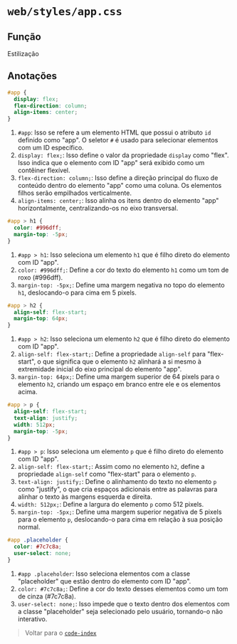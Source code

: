 # `web/styles/app.css`

## Função

Estilização

## Anotações

```css
#app {
  display: flex;
  flex-direction: column;
  align-items: center;
}
```

1. `#app`: Isso se refere a um elemento HTML que possui o atributo `id` definido como "app". O seletor `#` é usado para selecionar elementos com um ID específico.
2. `display: flex;`: Isso define o valor da propriedade `display` como "flex". Isso indica que o elemento com ID "app" será exibido como um contêiner flexível.
3. `flex-direction: column;`: Isso define a direção principal do fluxo de conteúdo dentro do elemento "app" como uma coluna. Os elementos filhos serão empilhados verticalmente.
4. `align-items: center;`: Isso alinha os itens dentro do elemento "app" horizontalmente, centralizando-os no eixo transversal.

```css
#app > h1 {
  color: #996dff;
  margin-top: -5px;
}
```

1. `#app > h1`: Isso seleciona um elemento `h1` que é filho direto do elemento com ID "app".
2. `color: #996dff;`: Define a cor do texto do elemento `h1` como um tom de roxo (#996dff).
3. `margin-top: -5px;`: Define uma margem negativa no topo do elemento `h1`, deslocando-o para cima em 5 pixels.

```css
#app > h2 {
  align-self: flex-start;
  margin-top: 64px;
}
```

1. `#app > h2`: Isso seleciona um elemento `h2` que é filho direto do elemento com ID "app".
2. `align-self: flex-start;`: Define a propriedade `align-self` para "flex-start", o que significa que o elemento `h2` alinhará a si mesmo à extremidade inicial do eixo principal do elemento "app".
3. `margin-top: 64px;`: Define uma margem superior de 64 pixels para o elemento `h2`, criando um espaço em branco entre ele e os elementos acima.

```css
#app > p {
  align-self: flex-start;
  text-align: justify;
  width: 512px;
  margin-top: -5px;
}
```

1. `#app > p`: Isso seleciona um elemento `p` que é filho direto do elemento com ID "app".
2. `align-self: flex-start;`: Assim como no elemento `h2`, define a propriedade `align-self` como "flex-start" para o elemento `p`.
3. `text-align: justify;`: Define o alinhamento do texto no elemento `p` como "justify", o que cria espaços adicionais entre as palavras para alinhar o texto às margens esquerda e direita.
4. `width: 512px;`: Define a largura do elemento `p` como 512 pixels.
5. `margin-top: -5px;`: Define uma margem superior negativa de 5 pixels para o elemento `p`, deslocando-o para cima em relação à sua posição normal.

```css
#app .placeholder {
  color: #7c7c8a;
  user-select: none;
}
```

1. `#app .placeholder`: Isso seleciona elementos com a classe "placeholder" que estão dentro do elemento com ID "app".
2. `color: #7c7c8a;`: Define a cor do texto desses elementos como um tom de cinza (#7c7c8a).
3. `user-select: none;`: Isso impede que o texto dentro dos elementos com a classe "placeholder" seja selecionado pelo usuário, tornando-o não interativo.

> Voltar para o [`code-index`](../../code-index.md)
